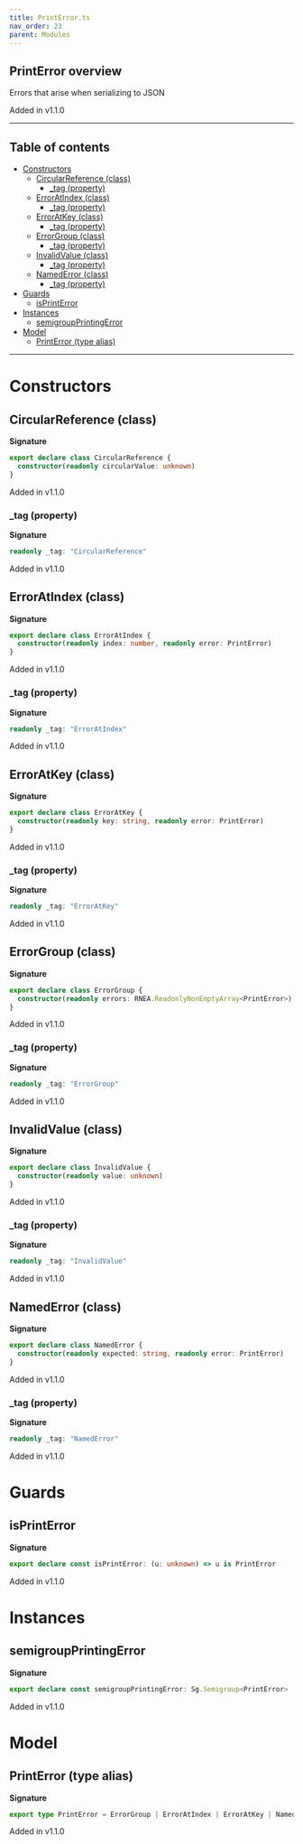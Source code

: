 ```yaml
---
title: PrintError.ts
nav_order: 23
parent: Modules
---
```


## PrintError overview

Errors that arise when serializing to JSON

Added in v1.1.0

---

<h2 class="text-delta">Table of contents</h2>

- [Constructors](#constructors)
  - [CircularReference (class)](#circularreference-class)
    - [\_tag (property)](#_tag-property)
  - [ErrorAtIndex (class)](#erroratindex-class)
    - [\_tag (property)](#_tag-property-1)
  - [ErrorAtKey (class)](#erroratkey-class)
    - [\_tag (property)](#_tag-property-2)
  - [ErrorGroup (class)](#errorgroup-class)
    - [\_tag (property)](#_tag-property-3)
  - [InvalidValue (class)](#invalidvalue-class)
    - [\_tag (property)](#_tag-property-4)
  - [NamedError (class)](#namederror-class)
    - [\_tag (property)](#_tag-property-5)
- [Guards](#guards)
  - [isPrintError](#isprinterror)
- [Instances](#instances)
  - [semigroupPrintingError](#semigroupprintingerror)
- [Model](#model)
  - [PrintError (type alias)](#printerror-type-alias)

---

# Constructors

## CircularReference (class)

**Signature**

```ts
export declare class CircularReference {
  constructor(readonly circularValue: unknown)
}
```

Added in v1.1.0

### \_tag (property)

**Signature**

```ts
readonly _tag: "CircularReference"
```

Added in v1.1.0

## ErrorAtIndex (class)

**Signature**

```ts
export declare class ErrorAtIndex {
  constructor(readonly index: number, readonly error: PrintError)
}
```

Added in v1.1.0

### \_tag (property)

**Signature**

```ts
readonly _tag: "ErrorAtIndex"
```

Added in v1.1.0

## ErrorAtKey (class)

**Signature**

```ts
export declare class ErrorAtKey {
  constructor(readonly key: string, readonly error: PrintError)
}
```

Added in v1.1.0

### \_tag (property)

**Signature**

```ts
readonly _tag: "ErrorAtKey"
```

Added in v1.1.0

## ErrorGroup (class)

**Signature**

```ts
export declare class ErrorGroup {
  constructor(readonly errors: RNEA.ReadonlyNonEmptyArray<PrintError>)
}
```

Added in v1.1.0

### \_tag (property)

**Signature**

```ts
readonly _tag: "ErrorGroup"
```

Added in v1.1.0

## InvalidValue (class)

**Signature**

```ts
export declare class InvalidValue {
  constructor(readonly value: unknown)
}
```

Added in v1.1.0

### \_tag (property)

**Signature**

```ts
readonly _tag: "InvalidValue"
```

Added in v1.1.0

## NamedError (class)

**Signature**

```ts
export declare class NamedError {
  constructor(readonly expected: string, readonly error: PrintError)
}
```

Added in v1.1.0

### \_tag (property)

**Signature**

```ts
readonly _tag: "NamedError"
```

Added in v1.1.0

# Guards

## isPrintError

**Signature**

```ts
export declare const isPrintError: (u: unknown) => u is PrintError
```

Added in v1.1.0

# Instances

## semigroupPrintingError

**Signature**

```ts
export declare const semigroupPrintingError: Sg.Semigroup<PrintError>
```

Added in v1.1.0

# Model

## PrintError (type alias)

**Signature**

```ts
export type PrintError = ErrorGroup | ErrorAtIndex | ErrorAtKey | NamedError | CircularReference | InvalidValue
```

Added in v1.1.0
